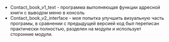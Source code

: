 * Contact_book_v1_text - программа выполняющая функции адресной книги с выводом меню в консоль
* Contact_book_v2_interface - моя попытка улучшить визуальную часть програмы, в сравнении с предыдущей версией код был переписан практически полностью, разделен на модули
и использует сторонние модули.
